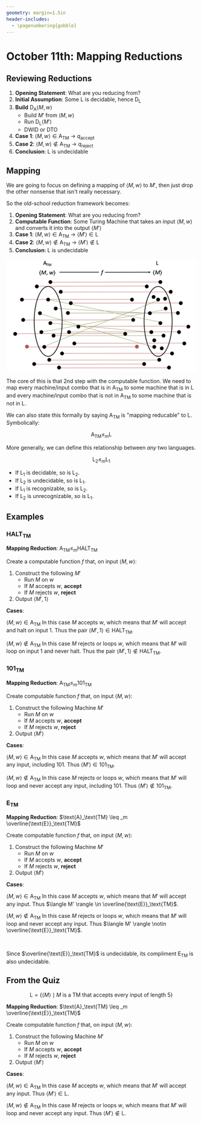 ```yaml
---
geometry: margin=1.5in
header-includes:
  - \pagenumbering{gobble}
---
```


# October 11th: Mapping Reductions

## Reviewing Reductions

1. **Opening Statement**: What are you reducing from?
2. **Initial Assumption**: Some L is decidable, hence $\text{D}_\text{L}$
3. **Build** $\text{D}_\text{A}\langle M, w \rangle$
   - Build $M'$ from $\langle M, w \rangle$
   - Run $\text{D}_\text{L} \langle M' \rangle$
   - DWID or DTO
4. **Case 1**: $\langle M, w \rangle \in \text{A}_\text{TM}$ &rarr; $q_\text{accept}$
5. **Case 2**: $\langle M, w \rangle \notin \text{A}_\text{TM}$ &rarr; $q_\text{reject}$
6. **Conclusion**: L is undecidable

## Mapping

We are going to focus on defining a mapping of $\langle M, w \rangle$ to $M'$, then just drop the other nonsense that isn't really necessary.

So the old-school reduction framework becomes:

1. **Opening Statement**: What are you reducing from?
2. **Computable Function**: Some Turing Machine that takes an input $\langle M, w \rangle$ and converts it into the output $\langle M' \rangle$
3. **Case 1**: $\langle M, w \rangle \in \text{A}_\text{TM}$ &rarr; $\langle M' \rangle \in \text{L}$
4. **Case 2**: $\langle M, w \rangle \notin \text{A}_\text{TM}$ &rarr; $\langle M' \rangle \notin \text{L}$
5. **Conclusion**: L is undecidable

![](./assets/mapping.png)

The core of this is that 2nd step with the computable function. We need to map every machine/input combo that is in $\text{A}_\text{TM}$ to some machine that is in L and every machine/input combo that is not in $\text{A}_\text{TM}$ to some machine that is not in L.

We can also state this formally by saying $\text{A}_\text{TM}$ is "mapping reducable" to L. Symbolically:

$$\text{A}_\text{TM} \leq _m \text{L}$$

More generally, we can define this relationship between _any_ two languages.

$$\text{L}_2 \leq _m \text{L}_1$$

- If $\text{L}_1$ is decidable, so is $\text{L}_2$.
- If $\text{L}_2$ is undecidable, so is $\text{L}_1$.
- If $\text{L}_1$ is recognizable, so is $\text{L}_2$.
- If $\text{L}_2$ is unrecognizable, so is $\text{L}_1$.

## Examples

### $\text{HALT}_\text{TM}$

**Mapping Reduction**: $\text{A}_\text{TM} \leq _m \text{HALT}_\text{TM}$

Create a computable function $f$ that, on input $\langle M, w \rangle$:

1. Construct the following $M'$
   - Run $M$ on $w$
   - If $M$ accepts $w$, **accept**
   - If $M$ rejects $w$, **reject**
2. Output $\langle M', 1 \rangle$

**Cases**:

$\langle M, w \rangle \in \text{A}_\text{TM}$ In this case $M$ accepts $w$, which means that $M'$ will accept and halt on input 1. Thus the pair $\langle M', 1 \rangle \in \text{HALT}_\text{TM}$.

$\langle M, w \rangle \notin \text{A}_\text{TM}$ In this case $M$ rejects or loops $w$, which means that $M'$ will loop on input 1 and never halt. Thus the pair $\langle M', 1 \rangle \notin \text{HALT}_\text{TM}$.

### $\text{101}_\text{TM}$

**Mapping Reduction**: $\text{A}_\text{TM} \leq _m 101_\text{TM}$

Create computable function $f$ that, on input $\langle M, w \rangle$:

1. Construct the following Machine $M'$
   - Run $M$ on $w$
   - If $M$ accepts $w$, **accept**
   - If $M$ rejects $w$, **reject**
2. Output $\langle M' \rangle$

**Cases**:

$\langle M, w \rangle \in \text{A}_\text{TM}$ In this case $M$ accepts $w$, which means that $M'$ will accept any input, including 101. Thus $\langle M' \rangle \in 101_\text{TM}$.

$\langle M, w \rangle \notin \text{A}_\text{TM}$ In this case $M$ rejects or loops $w$, which means that $M'$ will loop and never accept any input, including 101. Thus $\langle M' \rangle \notin 101_\text{TM}$.

### $\text{E}_\text{TM}$

**Mapping Reduction**: $\text{A}_\text{TM} \leq _m \overline{\text{E}}_\text{TM}$

Create computable function $f$ that, on input $\langle M, w \rangle$:

1. Construct the following Machine $M'$
   - Run $M$ on $w$
   - If $M$ accepts $w$, **accept**
   - If $M$ rejects $w$, **reject**
2. Output $\langle M' \rangle$

**Cases**:

$\langle M, w \rangle \in \text{A}_\text{TM}$ In this case $M$ accepts $w$, which means that $M'$ will accept any input. Thus $\langle M' \rangle \in \overline{\text{E}}_\text{TM}$.

$\langle M, w \rangle \notin \text{A}_\text{TM}$ In this case $M$ rejects or loops $w$, which means that $M'$ will loop and never accept any input. Thus $\langle M' \rangle \notin \overline{\text{E}}_\text{TM}$.

&nbsp;

Since $\overline{\text{E}}_\text{TM}$ is undecidable, its compliment $\text{E}_\text{TM}$ is also undecidable.

## From the Quiz

$$\text{L} = \{\langle M \rangle \mid M \text{ is a TM that accepts every input of length } 5\}$$

**Mapping Reduction**: $\text{A}_\text{TM} \leq _m \overline{\text{E}}_\text{TM}$

Create computable function $f$ that, on input $\langle M, w \rangle$:

1. Construct the following Machine $M'$
   - Run $M$ on $w$
   - If $M$ accepts $w$, **accept**
   - If $M$ rejects $w$, **reject**
2. Output $\langle M' \rangle$

**Cases**:

$\langle M, w \rangle \in \text{A}_\text{TM}$ In this case $M$ accepts $w$, which means that $M'$ will accept any input. Thus $\langle M' \rangle \in \text{L}$.

$\langle M, w \rangle \notin \text{A}_\text{TM}$ In this case $M$ rejects or loops $w$, which means that $M'$ will loop and never accept any input. Thus $\langle M' \rangle \notin \text{L}$.
